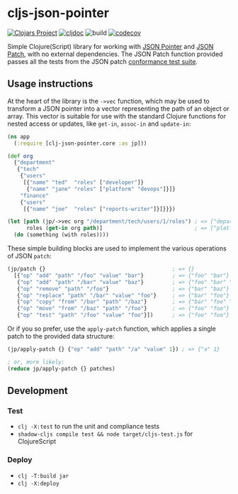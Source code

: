 # cljs-json-pointer
[![Clojars Project](https://img.shields.io/clojars/v/by.borge/clj-json-pointer.svg)](https://clojars.org/by.borge/clj-json-pointer)
[![cljdoc](https://cljdoc.org/badge/by.borge/clj-json-pointer)](https://cljdoc.org/d/by.borge/clj-json-pointer)
![build](https://github.com/borgeby/clj-json-pointer/actions/workflows/check.yml/badge.svg)
[![codecov](https://codecov.io/github/borgeby/clj-json-pointer/branch/main/graph/badge.svg?token=0T30IGULJ2)](https://codecov.io/github/borgeby/clj-json-pointer)

Simple Clojure(Script) library for working with [JSON Pointer](https://www.rfc-editor.org/rfc/rfc6901) and 
[JSON Patch](https://datatracker.ietf.org/doc/html/rfc6902/), with no external dependencies. The JSON Patch function
provided passes all the tests from the JSON patch [conformance test suite](https://github.com/json-patch/json-patch-tests). 

## Usage instructions

At the heart of the library is the `->vec` function, which may be used to transform a JSON pointer into a vector
representing the path of an object or array. This vector is suitable for use with the standard Clojure functions for
nested access or updates, like `get-in`, `assoc-in` and `update-in`:

```clojure
(ns app
  (:require [clj-json-pointer.core :as jp]))

(def org
  {"department"
   {"tech"
    {"users"
     [{"name" "ted"  "roles" ["developer"]}
      {"name" "jane" "roles" ["platform" "devops"]}]}
    "finance"
    {"users"
     [{"name" "joe"  "roles" ["reports-writer"]}]}}})

(let [path (jp/->vec org "/department/tech/users/1/roles") ; => ["department" "tech" 1 "users" "roles"]
      roles (get-in org path)]                             ; => ["platform" "devops"]
  (do (something (with roles))))
```

These simple building blocks are used to implement the various operations of JSON `patch`:

```clojure
(jp/patch {}                                        ; => {}
  [{"op" "add" "path" "/foo" "value" "bar"}         ; => {"foo" "bar"}
   {"op" "add" "path" "/bar" "value" "baz"}         ; => {"foo" "bar" "bar" "baz}
   {"op" "remove" "path" "/foo"}                    ; => {"bar" "baz"}
   {"op" "replace" "path" "/bar" "value" "foo"}     ; => {"bar" "foo"}          
   {"op" "copy" "from" "/bar" "path" "/baz"}        ; => {"bar" "foo" "baz" "foo"}                
   {"op" "move" "from" "/baz" "path" "/foo"}        ; => {"foo" "foo"}
   {"op" "test" "path" "/foo" "value" "foo"}])      ; => {"foo" "foo"}
```

Or if you so prefer, use the `apply-patch` function, which applies a single patch to the provided data structure:

```clojure
(jp/apply-patch {} {"op" "add" "path" "/a" "value" 1}) ; => {"a" 1}

; or, more likely:
(reduce jp/apply-patch {} patches)
```

## Development

### Test

* `clj -X:test` to run the unit and compliance tests
* `shadow-cljs compile test && node target/cljs-test.js` for ClojureScript

### Deploy

* `clj -T:build jar`
* `clj -X:deploy`
